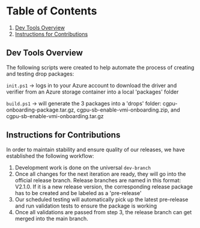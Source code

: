 # Table of Contents
1. [Dev Tools Overview](https://github.com/Azure-Confidential-Computing/PrivatePreview/tree/dev-branch/src/dev_tools#dev-tools-overview)
2. [Instructions for Contributions](https://github.com/Azure-Confidential-Computing/PrivatePreview/tree/dev-branch/src/dev_tools#instructions-for-contributions)

## Dev Tools Overview

The following scripts were created to help automate the process of creating and testing
drop packages:

`init.ps1` -> logs in to your Azure account to download the driver and verifier from an Azure storage container
into a local 'packages' folder

`build.ps1` -> will generate the 3 packages into a 'drops' folder: cgpu-onboarding-package.tar.gz, 
cgpu-sb-enable-vmi-onboarding.zip, and cgpu-sb-enable-vmi-onboarding.tar.gz

## Instructions for Contributions

In order to maintain stability and ensure quality of our releases, we have established the following workflow:
1. Development work is done on the universal `dev-branch`
2. Once all changes for the next iteration are ready, they will go into the official release branch. Release branches are named in this format: V2.1.0. If it is a new release version, the corresponding release package has to be created and be labeled as a 'pre-release'
3. Our scheduled testing will automatically pick up the latest pre-release and run validation tests to ensure the package is working
4. Once all validations are passed from step 3, the release branch can get merged into the main branch.
